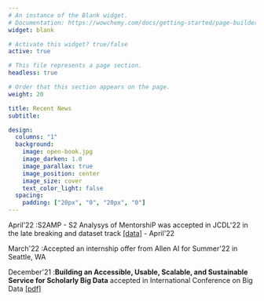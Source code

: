 ```yaml
---
# An instance of the Blank widget.
# Documentation: https://wowchemy.com/docs/getting-started/page-builder/
widget: blank

# Activate this widget? true/false
active: true

# This file represents a page section.
headless: true

# Order that this section appears on the page.
weight: 20

title: Recent News
subtitle:

design:
  columns: "1"
  background:
    image: open-book.jpg
    image_darken: 1.0
    image_parallax: true
    image_position: center
    image_size: cover
    text_color_light: false
  spacing:
    padding: ["20px", "0", "20px", "0"]
---
```

April'22
:S2AMP - S2 Analysys of MentorshiP was accepted in JCDL'22 in the late breaking and dataset track [[data]](https://github.com/allenai/S2AMP-data) - April'22

March'22
:Accepted an internship offer from Allen AI for Summer'22 in Seattle, WA

December'21
:**Building an Accessible, Usable, Scalable, and Sustainable Service for Scholarly Big Data** accepted in International 
Conference on Big Data [[pdf]](https://www.cs.odu.edu/~jwu/downloads/pubs/wu-2021-bigdata/wu-2021-bigdata.pdf)
